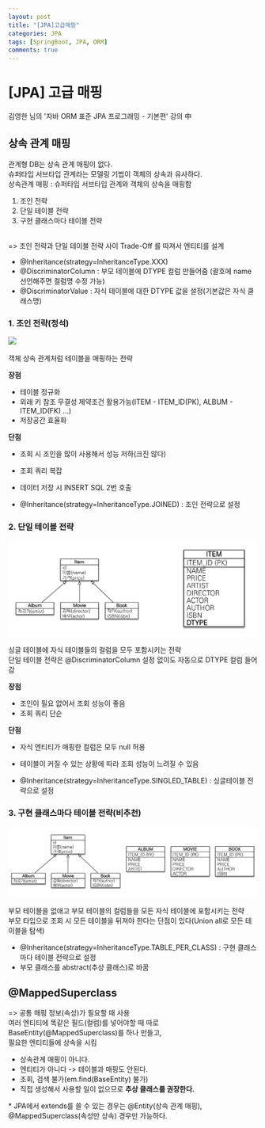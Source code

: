 ```yaml
---
layout: post
title: "[JPA]고급매핑"
categories: JPA
tags: [SpringBoot, JPA, ORM]
comments: true
---
```


# [JPA] 고급 매핑

김영한 님의 '자바 ORM 표준 JPA 프로그래밍 - 기본편' 강의 中

## 상속 관계 매핑

관계형 DB는 상속 관계 매핑이 없다.<br>
슈퍼타입 서브타입 관계라는 모델링 기법이 객체의 상속과 유사하다.<br>
상속관계 매핑 : 슈퍼타입 서브타입 관계와 객체의 상속을 매핑함

1. 조인 전략
2. 단일 테이블 전략
3. 구현 클래스마다 테이블 전략

<br>
=> 조인 전략과 단일 테이블 전략 사이 Trade-Off 를 따져서 엔티티를 설계

- @Inheritance(strategy=InheritanceType.XXX)
- @DiscriminatorColumn : 부모 테이블에 DTYPE 컬럼 만들어줌 (괄호에 name 선언해주면 컬럼명 수정 가능)
- @DiscriminatorValue : 자식 테이블에 대한 DTYPE 값을 설정(기본값은 자식 클래스명)

### 1. 조인 전략(정석)

<img src="https://github.com/Ting-Kim/Ting-kim.github.io/blob/main/images/strategy_joined.PNG?raw=true" style="width:600px"/>

객체 상속 관계처럼 테이블을 매핑하는 전략

<span style="font-weight:bold">장점</span>

- 테이블 정규화
- 외래 키 참조 무결성 제약조건 활용가능(ITEM - ITEM_ID(PK), ALBUM - ITEM_ID(FK) ...)
- 저장공간 효율화

<span style="font-weight:bold">단점</span>

- 조회 시 조인을 많이 사용해서 성능 저하(크진 않다)
- 조회 쿼리 복잡
- 데이터 저장 시 INSERT SQL 2번 호출

- @Inheritance(strategy=InheritanceType.JOINED) : 조인 전략으로 설정

### 2. 단일 테이블 전략

<img src="https://github.com/Ting-Kim/Ting-kim.github.io/blob/main/images/strategy_singled_table.PNG?raw=true" style="width:600px"/>

싱글 테이블에 자식 테이블들의 컬럼을 모두 포함시키는 전략<br>
단일 테이블 전략은 @DiscriminatorColumn 설정 없이도 자동으로 DTYPE 컬럼 들어감

<span style="font-weight:bold">장점</span>

- 조인이 필요 없어서 조회 성능이 좋음
- 조회 쿼리 단순

<span style="font-weight:bold">단점</span>

- 자식 엔티티가 매핑한 컬럼은 모두 null 허용
- 테이블이 커질 수 있는 상황에 따라 조회 성능이 느려질 수 있음

- @Inheritance(strategy=InheritanceType.SINGLED_TABLE) : 싱글테이블 전략으로 설정

### 3. 구현 클래스마다 테이블 전략(비추천)

<img src="https://github.com/Ting-Kim/Ting-kim.github.io/blob/main/images/strategy_table_per_class.PNG?raw=true" style="width:600px"/>

부모 테이블을 없애고 부모 테이블의 컬럼들을 모든 자식 테이블에 포함시키는 전략<br>
부모 타입으로 조회 시 모든 테이블을 뒤져야 한다는 단점이 있다(Union all로 모든 테이블을 탐색)

- @Inheritance(strategy=InheritanceType.TABLE_PER_CLASS) : 구현 클래스마다 테이블 전략으로 설정
- 부모 클래스를 abstract(추상 클래스)로 바꿈

## @MappedSuperclass

=> 공통 매핑 정보(속성)가 필요할 때 사용<br>
여러 엔티티에 똑같은 필드(컬럼)를 넣어야할 때 따로 BaseEntity(@MappedSuperclass)를 하나 만들고, <br>
필요한 엔티티들에 상속을 시킴

- 상속관계 매핑이 아니다.
- 엔티티가 아니다 -> 테이블과 매핑도 안된다.
- 조회, 검색 불가(em.find(BaseEntity) 불가)
- 직접 생성해서 사용할 일이 없으므로 <span style="font-weight:bold">추상 클래스를 권장한다.</span>
  <br>

\* JPA에서 extends를 쓸 수 있는 경우는 @Entity(상속 관계 매핑), @MappedSuperclass(속성만 상속) 경우만 가능하다.

